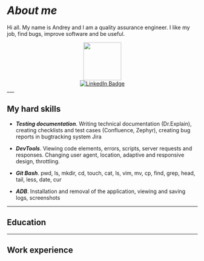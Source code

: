 # ***About me***
Hi all. 
My name is Andrey and I am a quality assurance engineer. 
I like my job, find bugs, improve software and be useful.
<div id="header" align="center">
  <img src="https://media.giphy.com/media/ZfU11ODanloCA/giphy.gif" width="100"/>
</div>
<div id="badges" align="center">
  <a href="https://www.linkedin.com/in/andrey-mozhaev-a90731133">
    <img src="https://img.shields.io/badge/LinkedIn-blue?style=for-the-badge&logo=linkedin&logoColor=white" alt="LinkedIn Badge"/>
  </a>
</div>
___

## **My hard skills**
* ***Testing documentation***. Writing technical documentation (Dr.Explain), creating checklists and test cases (Confluence, Zephyr), creating bug reports in bugtracking system Jira

* ***DevTools***. Viewing code elements, errors, scripts, server requests and
responses. Changing user agent, location, adaptive and
responsive design, throttling.

* ***Git Bash***. pwd, ls, mkdir, cd, touch, cat, ls, vim, mv, cp, find, grep, head, tail,
less, date, cur

* ***ADB***. Installation and removal of the application, viewing and saving
logs, screenshots

___

## **Education**

___

## **Work experience**

<!--
**AndreyM0zhaev/AndreyM0zhaev** is a ✨ _special_ ✨ repository because its `README.md` (this file) appears on your GitHub profile.

Here are some ideas to get you started:

- 🔭 I’m currently working on ...
- 🌱 I’m currently learning ...
- 👯 I’m looking to collaborate on ...
- 🤔 I’m looking for help with ...
- 💬 Ask me about ...
- 📫 How to reach me: ...
- 😄 Pronouns: ...
- ⚡ Fun fact: ...
-->
